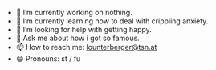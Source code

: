 - 🔭 I’m currently working on nothing.
- 🌱 I’m currently learning how to deal with crippling anxiety.
- 🤔 I’m looking for help with getting happy.
- 💬 Ask me about how i got so famous.
- 📫 How to reach me: lounterberger@tsn.at
- 😄 Pronouns: st / fu

